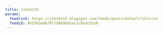 ```yaml
---
title: jsktest5
params:
  feedlink: https://jsktest5.blogspot.com/feeds/posts/default?alt=rss
  feedid: 4557b2e8b78f750b9b81ac2c814c5516
---
```


